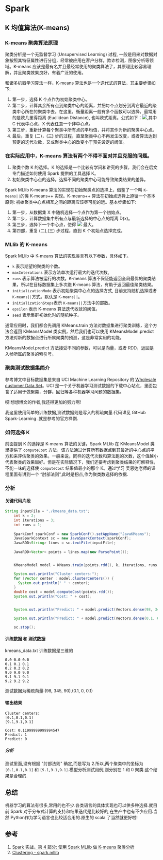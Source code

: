 # Spark

## K 均值算法(K-means)

### K-means 聚类算法原理
聚类分析是一个无监督学习 (Unsupervised Learning) 过程, 一般是用来对数据对象按照其特征属性进行分组，经常被应用在客户分群，欺诈检测，图像分析等领域。K-means 应该是最有名并且最经常使用的聚类算法了，其原理比较容易理解，并且聚类效果良好，有着广泛的使用。

和诸多机器学习算法一样，K-means 算法也是一个迭代式的算法，其主要步骤如下:

1. 第一步，选择 K 个点作为初始聚类中心。
2. 第二步，计算其余所有点到聚类中心的距离，并把每个点划分到离它最近的聚类中心所在的聚类中去。在这里，衡量距离一般有多个函数可以选择，最常用的是欧几里得距离 (Euclidean Distance), 也叫欧式距离。公式如下：![](https://www.ibm.com/developerworks/cn/opensource/os-cn-spark-practice4/img00.png),其中 C 代表中心点，X 代表任意一个非中心点。
3. 第三步，重新计算每个聚类中所有点的平均值，并将其作为新的聚类中心点。
4. 最后，重复 (二)，(三) 步的过程，直至聚类中心不再发生改变，或者算法达到预定的迭代次数，又或聚类中心的改变小于预先设定的阀值。

### 在实际应用中，K-means 算法有两个不得不面对并且克服的问题。

1. 聚类个数 K 的选择。K 的选择是一个比较有学问和讲究的步骤，我们会在后文专门描述如何使用 Spark 提供的工具选择 K。
2. 初始聚类中心点的选择。选择不同的聚类中心可能导致聚类结果的差异。

Spark MLlib K-means 算法的实现在初始聚类点的选择上，借鉴了一个叫 `K-means||`的类 K-means++ 实现。K-means++ 算法在初始点选择上遵循一个基本原则: 初始聚类中心点相互之间的距离应该尽可能的远。基本步骤如下:

1. 第一步，从数据集 X 中随机选择一个点作为第一个初始点。
2. 第二步，计算数据集中所有点与最新选择的中心点的距离 D(x)。
3. 第三步，选择下一个中心点，使得 ![](https://www.ibm.com/developerworks/cn/opensource/os-cn-spark-practice4/img01.png) 最大。
4. 第四部，重复 (二),(三) 步过程，直到 K 个初始点选择完成。

### MLlib 的 K-means 
Spark MLlib 中 K-means 算法的实现类具有以下参数，具体如下。

- `k` 表示期望的聚类的个数。
- `maxInterations` 表示方法单次运行最大的迭代次数。
- `runs` 表示算法被运行的次数。K-means 算法不保证能返回全局最优的聚类结果，所以在目标数据集上多次跑 K-means 算法，有助于返回最佳聚类结果。
- `initializationMode` 表示初始聚类中心点的选择方式, 目前支持随机选择或者 `K-means||`方式。默认是 `K-means||`。
- `initializationSteps`表示 `K-means||`方法中的部数。
- `epsilon` 表示 K-means 算法迭代收敛的阀值。
- `seed` 表示集群初始化时的随机种子。

通常应用时，我们都会先调用 KMeans.train 方法对数据集进行聚类训练，这个方法会返回 KMeansModel 类实例，然后我们也可以使用 KMeansModel.predict 方法对新的数据点进行所属聚类的预测，这是非常实用的功能。

KMeansModel.predict 方法接受不同的参数，可以是向量，或者 RDD，返回是入参所属的聚类的索引号。

### 聚类测试数据集简介
参考博文中目标数据集是来自 UCI Machine Learning Repository 的 [Wholesale customer Data Set](http://archive.ics.uci.edu/ml/datasets/Wholesale+customers)。UCI 是一个关于机器学习测试数据的下载中心站点，里面包含了适用于做聚类，分群，回归等各种机器学习问题的数据集。

哎!想想博文的作者,我还得更加的努力啊!

我这里使用简单的训练数据,测试数据则是写入的稀疏向量.代码详见 GitHub Spark-Learning .就是参考的官方样例.

### 如何选择 K
前面提到 K 的选择是 K-means 算法的关键，Spark MLlib 在 KMeansModel 类里提供了 `computeCost` 方法，该方法通过计算所有数据点到其最近的中心点的平方和来评估聚类的效果。一般来说，同样的迭代次数和算法跑的次数，这个值越小代表聚类的效果越好。但是在实际情况下，我们还要考虑到聚类结果的可解释性，不能一味的选择使 `computeCost` 结果值最小的那个 K。通过学习 吴恩达老师的课程里面有讲到一个 “肘部法则”,此时是拐点,作为聚类数选择的依据.

### 分析

#### 关键代码片段

```java
String inputFile = "./kmeans_data.txt";
    int k = 2;
    int iterations = 3;
    int runs = 1;
      
    SparkConf sparkConf = new SparkConf().setAppName("JavaKMeans");
    JavaSparkContext sc = new JavaSparkContext(sparkConf);
    JavaRDD<String> lines = sc.textFile(inputFile);
      
    JavaRDD<Vector> points = lines.map(new ParsePoint());


    KMeansModel model = KMeans.train(points.rdd(), k, iterations, runs, KMeans.K_MEANS_PARALLEL());

    System.out.println("Cluster centers:");
    for (Vector center : model.clusterCenters()) {
      System.out.println(" " + center);
    }
    double cost = model.computeCost(points.rdd());
    System.out.println("Cost: " + cost);


    System.out.println("Predict: " + model.predict(Vectors.dense(98, 345, 90)));

    System.out.println("Predict: " + model.predict(Vectors.dense(0.1, 0, 0.1)));

    sc.stop();
```

#### 训练数据 和 测试数据
kmeans_data.txt 训练数据是三维的

```
0.0 0.0 0.0
0.1 0.1 0.1
0.2 0.2 0.2
9.0 9.0 9.0
9.1 9.1 9.1
9.2 9.2 9.2
```

测试数据为稀疏向量:(98, 345, 90),(0.1, 0, 0.1)

#### 输出结果

```
Cluster centers:
[0.1,0.1,0.1]
[9.1,9.1,9.1]

Cost: 0.11999999999994547
Predict: 1
Predict: 0
```

##### 分析
测试里面,没有根据 "肘部法则" 确定,而是写为 2.所以,两个聚类中的坐标为 `[0.1,0.1,0.1]` 和 `[9.1,9.1,9.1]`.模型分析测试用例,则分别在 1 和 0 聚类.这个结果是合理的.

## 总结
机器学习的算法有很多,常用的也不少.各类语言的具体实现也可以供多种选择.就目前 Spark 对于分布式计算的支持和结果迭代是比较好的,在生产中也有不少应用.当然 Python作为学习语言也比较适合用的.原生的 scala 了当然就更好啦!

## 参考
1. [Spark 实战，第 4 部分: 使用 Spark MLlib 做 K-means 聚类分析](https://www.ibm.com/developerworks/cn/opensource/os-cn-spark-practice4/#ibm-pcon)
2. [Clustering - spark.mllib](https://spark.apache.org/docs/2.0.0-preview/mllib-clustering.html#k-means)